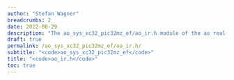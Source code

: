 ```yaml
---
author: "Stefan Wagner"
breadcrumbs: 2
date: 2022-08-29
description: "The ao_sys_xc32_pic32mz_ef/ao_ir.h module of the ao real-time operating system."
draft: true
permalink: /ao_sys_xc32_pic32mz_ef/ao_ir.h/ 
subtitle: "<code>ao_sys_xc32_pic32mz_ef</code>"
title: "<code>ao_ir.h</code>"
toc: true
---
```


